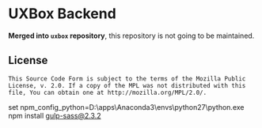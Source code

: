 # UXBox Backend #

**Merged into `uxbox` repository**, this repository is not going to be maintained.


## License ##

```
This Source Code Form is subject to the terms of the Mozilla Public
License, v. 2.0. If a copy of the MPL was not distributed with this
file, You can obtain one at http://mozilla.org/MPL/2.0/.
```

[1]: https://github.com/uxbox/uxbox-docker


set npm_config_python=D:\apps\Anaconda3\envs\python27\python.exe
npm install gulp-sass@2.3.2
